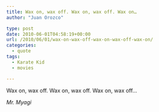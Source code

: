 ```yaml
---
title: Wax on, wax off. Wax on, wax off. Wax on…
author: "Juan Orozco" 

type: post
date: 2010-06-01T04:58:19+00:00
url: /2010/06/01/wax-on-wax-off-wax-on-wax-off-wax-on/
categories:
  - quote
tags:
  - Karate Kid
  - movies

---
```

Wax on, wax off. Wax on, wax off. Wax on, wax off...

<cite>Mr. Myagi</cite>